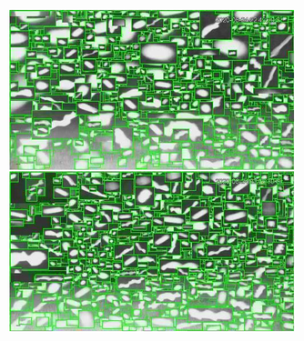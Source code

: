 ![20200624-222055-225100](in/20200624/20200624-222055-225100_0_.jpg)
![20200624-225105-232110](in/20200624/20200624-225105-232110_0_.jpg)

